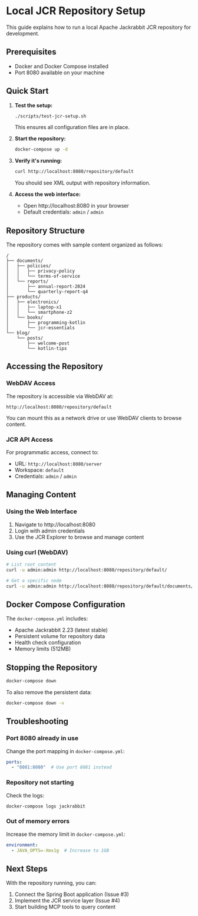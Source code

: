 # Local JCR Repository Setup

This guide explains how to run a local Apache Jackrabbit JCR repository for development.

## Prerequisites

- Docker and Docker Compose installed
- Port 8080 available on your machine

## Quick Start

1. **Test the setup:**
   ```bash
   ./scripts/test-jcr-setup.sh
   ```
   This ensures all configuration files are in place.

2. **Start the repository:**
   ```bash
   docker-compose up -d
   ```

3. **Verify it's running:**
   ```bash
   curl http://localhost:8080/repository/default
   ```

   You should see XML output with repository information.

4. **Access the web interface:**
   - Open http://localhost:8080 in your browser
   - Default credentials: `admin` / `admin`

## Repository Structure

The repository comes with sample content organized as follows:

```
/
├── documents/
│   ├── policies/
│   │   ├── privacy-policy
│   │   └── terms-of-service
│   └── reports/
│       ├── annual-report-2024
│       └── quarterly-report-q4
├── products/
│   ├── electronics/
│   │   ├── laptop-x1
│   │   └── smartphone-z2
│   └── books/
│       ├── programming-kotlin
│       └── jcr-essentials
└── blog/
    └── posts/
        ├── welcome-post
        └── kotlin-tips
```

## Accessing the Repository

### WebDAV Access
The repository is accessible via WebDAV at:
```
http://localhost:8080/repository/default
```

You can mount this as a network drive or use WebDAV clients to browse content.

### JCR API Access
For programmatic access, connect to:
- URL: `http://localhost:8080/server`
- Workspace: `default`
- Credentials: `admin` / `admin`

## Managing Content

### Using the Web Interface
1. Navigate to http://localhost:8080
2. Login with admin credentials
3. Use the JCR Explorer to browse and manage content

### Using curl (WebDAV)
```bash
# List root content
curl -u admin:admin http://localhost:8080/repository/default/

# Get a specific node
curl -u admin:admin http://localhost:8080/repository/default/documents/policies/privacy-policy
```

## Docker Compose Configuration

The `docker-compose.yml` includes:
- Apache Jackrabbit 2.23 (latest stable)
- Persistent volume for repository data
- Health check configuration
- Memory limits (512MB)

## Stopping the Repository

```bash
docker-compose down
```

To also remove the persistent data:
```bash
docker-compose down -v
```

## Troubleshooting

### Port 8080 already in use
Change the port mapping in `docker-compose.yml`:
```yaml
ports:
  - "8081:8080"  # Use port 8081 instead
```

### Repository not starting
Check the logs:
```bash
docker-compose logs jackrabbit
```

### Out of memory errors
Increase the memory limit in `docker-compose.yml`:
```yaml
environment:
  - JAVA_OPTS=-Xmx1g  # Increase to 1GB
```

## Next Steps

With the repository running, you can:
1. Connect the Spring Boot application (Issue #3)
2. Implement the JCR service layer (Issue #4)
3. Start building MCP tools to query content